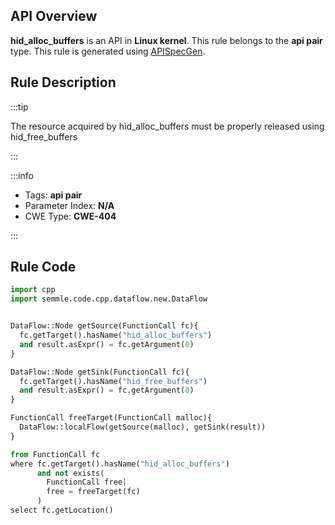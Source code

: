 ---
---


## API Overview
**hid_alloc_buffers** is an API in **Linux kernel**. This rule belongs to the **api pair** type. This rule is generated using [APISpecGen](../../tools/APISpecGen).
## Rule Description

:::tip

The resource acquired by hid_alloc_buffers must be properly released using hid_free_buffers

:::

:::info

- Tags: **api pair**
- Parameter Index: **N/A**
- CWE Type: **CWE-404**

:::

## Rule Code
```python
import cpp
import semmle.code.cpp.dataflow.new.DataFlow


DataFlow::Node getSource(FunctionCall fc){
  fc.getTarget().hasName("hid_alloc_buffers")
  and result.asExpr() = fc.getArgument(0)
}

DataFlow::Node getSink(FunctionCall fc){
  fc.getTarget().hasName("hid_free_buffers")
  and result.asExpr() = fc.getArgument(0)
}

FunctionCall freeTarget(FunctionCall malloc){
  DataFlow::localFlow(getSource(malloc), getSink(result))
}

from FunctionCall fc
where fc.getTarget().hasName("hid_alloc_buffers")
      and not exists(
        FunctionCall free| 
        free = freeTarget(fc)
      )
select fc.getLocation()

    
```